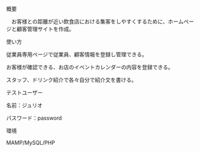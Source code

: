 概要

　お客様との距離が近い飲食店における集客をしやすくするために、ホームページと顧客管理サイトを作成。
 
 
使い方

   従業員専用ページで従業員、顧客情報を登録し管理できる。

   お客様が確認できる、お店のイベントカレンダーの内容を登録できる。

   スタッフ、ドリンク紹介で各々自分で紹介文を書ける。
  
  
テストユーザー

   名前：ジュリオ

   パスワード：password
  
  
環境

  MAMP/MySQL/PHP
 

